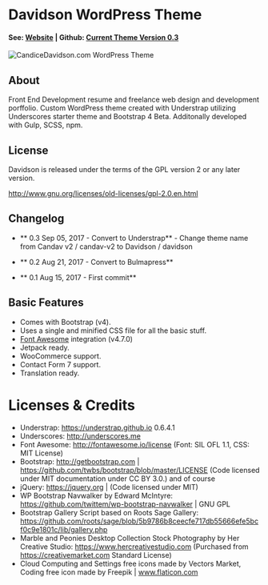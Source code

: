 # Davidson WordPress Theme

#### See: [Website](http://candicedavidson.com) | Github: [Current Theme Version 0.3](https://github.com/cndragn/wp-candav/tree/master/davidson01/davidson)

![CandiceDavidson.com WordPress Theme](https://github.com/cndragn/wp-candav/blob/master/davidson01/davidson/screenshot.png)

## About

Front End Development resume and freelance web design and development porffolio. Custom WordPress theme created with Understrap utilizing Underscores starter theme and Bootstrap 4 Beta.  Additonally developed with Gulp, SCSS, npm.

## License
Davidson is released under the terms of the GPL version 2 or any later version.

http://www.gnu.org/licenses/old-licenses/gpl-2.0.en.html

## Changelog
- ** 0.3 Sep 05, 2017 - Convert to Understrap**
      - Change theme name from Candav v2 / candav-v2 to Davidson / davidson

- ** 0.2 Aug 21, 2017 - Convert to Bulmapress**

- ** 0.1 Aug 15, 2017 - First commit**


## Basic Features

- Comes with Bootstrap (v4).
- Uses a single and minified CSS file for all the basic stuff.
- [Font Awesome](http://fortawesome.github.io/Font-Awesome/) integration (v4.7.0)
- Jetpack ready.
- WooCommerce support.
- Contact Form 7 support.
- Translation ready.


Licenses & Credits
=
- Understrap: https://understrap.github.io 0.6.4.1
- Underscores: http://underscores.me
- Font Awesome: http://fontawesome.io/license (Font: SIL OFL 1.1, CSS: MIT License)
- Bootstrap: http://getbootstrap.com | https://github.com/twbs/bootstrap/blob/master/LICENSE (Code licensed under MIT documentation under CC BY 3.0.)
and of course
- jQuery: https://jquery.org | (Code licensed under MIT)
- WP Bootstrap Navwalker by Edward McIntyre: https://github.com/twittem/wp-bootstrap-navwalker | GNU GPL
- Bootstrap Gallery Script based on Roots Sage Gallery: https://github.com/roots/sage/blob/5b9786b8ceecfe717db55666efe5bcf0c9e1801c/lib/gallery.php
- Marble and Peonies Desktop Collection Stock Photography by Her Creative Studio: https://www.hercreativestudio.com  (Purchased from https://creativemarket.com Standard License)
- Cloud Computing and Settings free icons made by Vectors Market, Coding free icon made by Freepik |  www.flaticon.com
